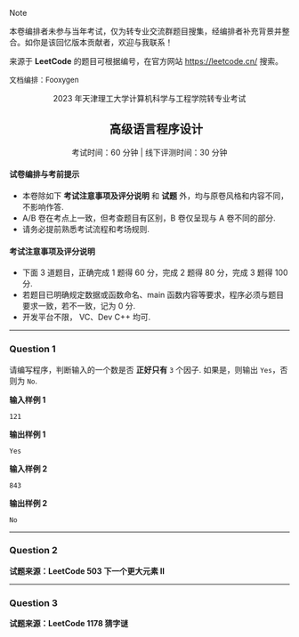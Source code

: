 > [!NOTE]
> 本卷编排者未参与当年考试，仅为转专业交流群题目搜集，经编排者补充背景并整合。如你是该回忆版本贡献者，欢迎与我联系！
>
> 来源于 **LeetCode** 的题目可根据编号，在官方网站 https://leetcode.cn/ 搜索。

<font size=2>文档编排：Fooxygen</font>

<p align="center">2023 年天津理工大学计算机科学与工程学院转专业考试</p>

<div id="user-content-toc">
  <ul align="center">
    <summary><h2>高级语言程序设计</h2></summary>
  </ul>
</div>

<p align="center">考试时间：60 分钟 | 线下评测时间：30 分钟</p>

#### 试卷编排与考前提示
- 本卷除如下 **考试注意事项及评分说明** 和 **试题** 外，均与原卷风格和内容不同，不影响作答.
- A/B 卷在考点上一致，但考查题目有区别，B 卷仅呈现与 A 卷不同的部分.
- 请务必提前熟悉考试流程和考场规则.

#### 考试注意事项及评分说明
- 下面 3 道题目，正确完成 1 题得 60 分，完成 2 题得 80 分，完成 3 题得 100 分.
- 若题目已明确规定数据或函数命名、main 函数内容等要求，程序必须与题目要求一致，若不一致，记为 0 分.
- 开发平台不限， VC、Dev C++ 均可.

***

### Question 1
请编写程序，判断输入的一个数是否 **正好只有** `3` 个因子. 如果是，则输出 `Yes`，否则为 `No`.

**输入样例 1**
```
121
```
**输出样例 1**
```
Yes
```
**输入样例 2**
```
843
```
**输出样例 2**
```
No
```

***

### Question 2
**试题来源：LeetCode 503 下一个更大元素 Ⅱ**

***

### Question 3
**试题来源：LeetCode 1178 猜字谜**